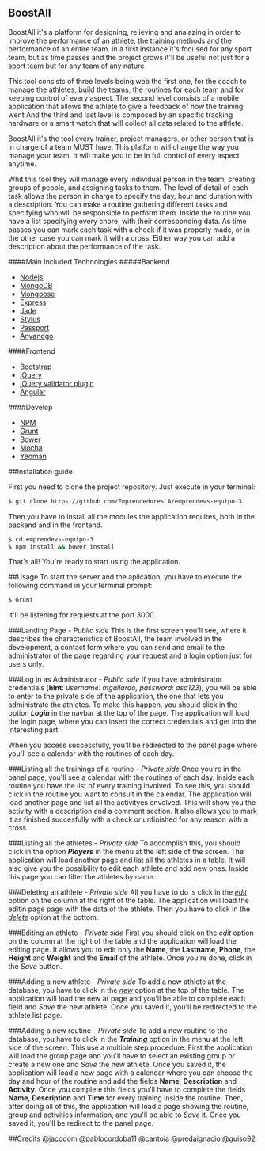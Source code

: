 BoostAll
-------------
BoostAll it's a platform for designing, relieving and analazing in order to improve the performance of an athlete, the training methods and the performance of an entire team.
in a first instance it's focused for any sport team, but as time passes and the project grows it'll be useful not just for a sport team but for any team of any nature

This tool consists of three levels being web the first one, for the coach to manage the athletes, build the teams, the routines for each team and for keeping control of every aspect.
The second level consists of a mobile application that allows the athlete to give a feedback of how the training went
And the third and last level is composed by an specific tracking hardware or a smart watch that will collect all data related to the athlete.


BoostAll it's the tool every trainer, project managers, or other person that is in charge of a team MUST have.
This platform will change the way you manage your team. It will make you to be in full control of every aspect anytime.


Whit this tool they will manage every individual person in the team, creating groups of people, and assigning tasks to them.
The level of detail of each task allows the person in charge to specify the day, hour and duration with a
description. You can make a routine gathering different tasks and specifying who will be responsible to perform them.
Inside the routine you have a list specifying every chore, with their corresponding data. As time passes you can mark each task with a check if it was properly made, or in the other case you can mark it with a cross. Either way you can add a description
about the performance of the task.

####Main Included Technologies
#####Backend
- [Nodejs](https://nodejs.org/)
- [MongoDB](https://www.mongodb.org/)
- [Mongoose](http://mongoosejs.com/)
- [Express](http://expressjs.com/es/)
- [Jade](http://jade-lang.com/)
- [Stylus](https://learnboost.github.io/stylus/)
- [Passport](http://passportjs.org/)
- [Anyandgo](http://anyandgo.io/)

####Frontend
- [Bootstrap](http://getbootstrap.com/)
- [jQuery](https://jquery.com/)
- [jQuery validator plugin](http://jqueryvalidation.org/)
- [Angular](https://angularjs.org/)

####Develop
- [NPM](https://www.npmjs.com/)
- [Grunt](http://gruntjs.com/)
- [Bower](http://bower.io/)
- [Mocha](http://mochajs.org/)
- [Yeoman](http://yeoman.io/)

##Installation guide

First you need to clone the project repository. Just execute in your terminal:
```bash
$ git clone https://github.com/EmprendedoresLA/emprendevs-equipo-3
```

Then you have to install all the modules the application requires, both in the backend and in the frontend.
```bash
$ cd emprendevs-equipo-3
$ npm install && bower install
```

That's all! You're ready to start using the application.

##Usage
To start the server and the aplication, you have to execute the following command in your terminal prompt:

```bash
$ Grunt
```

It'll be listening for requests at the port 3000.

###Landing Page  - *Public side*
This is the first screen you'll see, where it describes the characteristics of BoostAll, the team involved in the development, a contact form where you can send and email to the administrator of the page regarding your request and a login option just for users only.

###Log in as Administrator - *Public side*
If you have administrator credentials (**hint**: *username: mgallardo, password: asd123*), you will be able to enter to the private side of the application, the one that lets you administrate the athletes. To make this happen, you should click in the option **_Login_** in the navbar at the top of the page. The application will load the login page, where you can insert the correct credentials and get into the interesting part.

When you access successfully, you'll be redirected to the panel page where you'll see a calendar with the routines of each day.

###Listing all the trainings of a routine - *Private side*
Once you're in the panel page, you'll see a calendar with the routines of each day. Inside each routine you have the list of every training involved. To see this, you should click in the routine you want to consult in the calendar. The application will load another page and list all the activityes envolved. This will show you the activity with a description and a comment section. It also allows you to mark it as finished succesfully with a check or unfinished for any reason with a cross


###Listing all the athletes - *Private side*
To accomplish this, you should click in the option **_Players_** in the menu at the left side of the screen. The application will load another page and list all the athletes in a table. It will also give you the possibility to edit each athlete and add new ones.
Inside this page you can filter the athletes by name.


###Deleting an athlete - *Private side*
All you have to do is click in the *[edit]()* option on the column at the right of the table. The application will load the editin page page with the data of the athlete. Then you have to click in the *[delete]()* option at the bottom.

###Editing an athlete - *Private side*
First you should click on the *[edit]()* option on the column at the right of the table and the application will load the editing page. It allows you to edit only the **Name**, the **Lastname**, **Phone**, the **Height** and **Weight** and the **Email** of the athlete. Once you're done, click in the *Save* button.

###Adding a new athlete - *Private side*
To add a new athlete at the database, you have to click in the *[new]()* option at the top of the table. The application will load the new at page and you'll be able to complete each field and *Save* the new athlete. Once you saved it, you'll  be redirected to the athlete list page.

###Adding a new routine - *Private side*
To add a new routine to the database, you have to click in the **_Training_** option in the menu at the left side of the screen. This use a multiple step procedure. 
First the application will load the group page and you'll have to select an existing group or create a new one and *Save* the new athlete. Once you saved it, the application will load a new page with a calendar where you can choose the day and hour of the routine and add the fields **Name**, **Description** and **Activity**. Once you complete this fields you'll have to complete the fields **Name**, **Description** and **Time** for every training inside the routine. Then, after doing all of this, the application will load a page showing the routine, group and activities information, and you'll be able to *Save* it. Once you saved it, you'll be redirect to the panel page.




##Credits
[@jacodom](https://twitter.com/jacodom)
[@pablocordoba11](https://twitter.com/pablo_tico)
[@cantoia](https://facebook.com/noel.cantoia)
[@predaignacio](https://facebook.com/ignaciopreda)
[@guiso92](https://facebook.com/emilio.guisolfo)